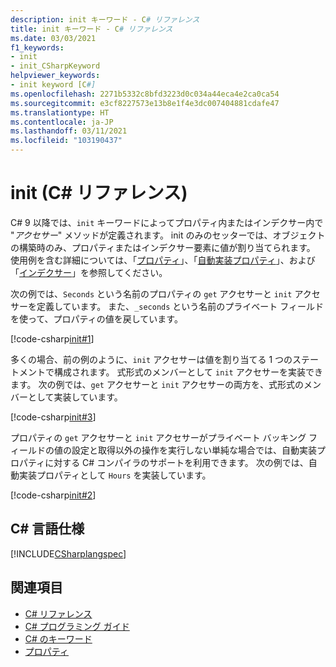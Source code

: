 ```yaml
---
description: init キーワード - C# リファレンス
title: init キーワード - C# リファレンス
ms.date: 03/03/2021
f1_keywords:
- init
- init_CSharpKeyword
helpviewer_keywords:
- init keyword [C#]
ms.openlocfilehash: 2271b5332c8bfd3223d0c034a44eca4e2ca0ca54
ms.sourcegitcommit: e3cf8227573e13b8e1f4e3dc007404881cdafe47
ms.translationtype: HT
ms.contentlocale: ja-JP
ms.lasthandoff: 03/11/2021
ms.locfileid: "103190437"
---
```

# <a name="init-c-reference"></a>init (C# リファレンス)

C# 9 以降では、`init` キーワードによってプロパティ内またはインデクサー内で "*アクセサー*" メソッドが定義されます。 init のみのセッターでは、オブジェクトの構築時のみ、プロパティまたはインデクサー要素に値が割り当てられます。 使用例を含む詳細については、「[プロパティ](../../programming-guide/classes-and-structs/properties.md)」、「[自動実装プロパティ](../../programming-guide/classes-and-structs/auto-implemented-properties.md)」、および「[インデクサー](../../programming-guide/indexers/index.md)」を参照してください。

次の例では、`Seconds` という名前のプロパティの `get` アクセサーと `init` アクセサーを定義しています。 また、`_seconds` という名前のプライベート フィールドを使って、プロパティの値を戻しています。

[!code-csharp[init#1](snippets/InitExample1.cs)]

多くの場合、前の例のように、`init` アクセサーは値を割り当てる 1 つのステートメントで構成されます。 式形式のメンバーとして `init` アクセサーを実装できます。 次の例では、`get` アクセサーと `init` アクセサーの両方を、式形式のメンバーとして実装しています。

[!code-csharp[init#3](snippets/InitExample3.cs)]
  
プロパティの `get` アクセサーと `init` アクセサーがプライベート バッキング フィールドの値の設定と取得以外の操作を実行しない単純な場合では、自動実装プロパティに対する C# コンパイラのサポートを利用できます。 次の例では、自動実装プロパティとして `Hours` を実装しています。

[!code-csharp[init#2](snippets/InitExample2.cs)]
  
## <a name="c-language-specification"></a>C# 言語仕様

[!INCLUDE[CSharplangspec](~/includes/csharplangspec-md.md)]

## <a name="see-also"></a>関連項目

- [C# リファレンス](../index.md)
- [C# プログラミング ガイド](../../programming-guide/index.md)
- [C# のキーワード](index.md)
- [プロパティ](../../programming-guide/classes-and-structs/properties.md)
